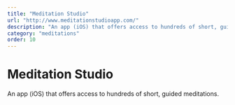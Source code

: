 ```yaml
---
title: "Meditation Studio"
url: "http://www.meditationstudioapp.com/"
description: "An app (iOS) that offers access to hundreds of short, guided meditations."
category: "meditations"
order: 10
---
```


# Meditation Studio

An app (iOS) that offers access to hundreds of short, guided meditations.
